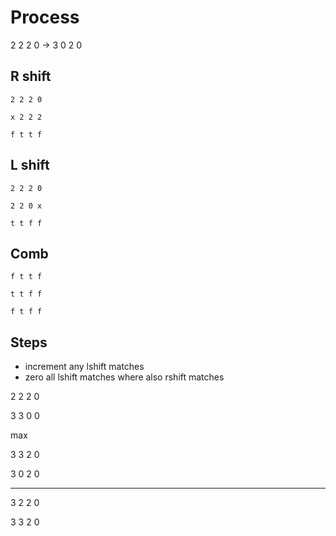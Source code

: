 # Process

2 2 2 0 -> 3 0 2 0

## R shift

    2 2 2 0

    x 2 2 2

    f t t f

## L shift

    2 2 2 0

    2 2 0 x

    t t f f

## Comb

    f t t f

    t t f f

    f t f f

## Steps

- increment any lshift matches
- zero all lshift matches where also rshift matches

2 2 2 0

3 3 0 0

max

3 3 2 0

3 0 2 0

---

3 2 2 0

3 3 2 0

